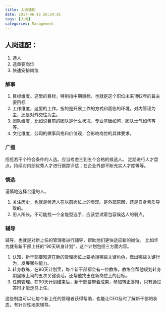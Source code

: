 ```yaml
---
title: 人岗速配
date: 2017-06-15 20:24:36
tags: [人岗]
categories: Management
---
```



## 人岗速配：
1. 选人
1. 选重要岗位
1. 快速安排岗位

### 解事 
1. 目标维度。这里的目标，特别指中期目标，也就是这个职位未来1到2年的最主要目标
1. 工作维度，这里的工作，指的是开展工作的方式和面临的环境。对内管理为主，还是对外交往为主。
1. 团队维度，比如说目前的团队是什么状况，专业基础如何，团队士气如何等等。
1. 文化维度，公司的做事风格和价值观，会影响岗位的具体要求。
### 广揽
招揽若干个符合条件的人选。应当考虑三到五个合格的候选人。
定期进行人才盘点，持续对内部优秀人才进行跟踪评估；在企业外部不断充实人才库等等。
<!-- more -->
### 慎选
谨慎地选择合适的人。
1. 关注历史，也就是候选人在以前岗位上的表现。是外部原因，还是自身素质导致的。
1. 用人所长。不可能找一个全能型选手，应该尝试着包容候选人的弱点。

### 辅导
辅导，也就是对新上任的管理者进行辅导，帮助他们更快适应新的岗位。
比如华为就有新干部上任的“90天转身计划”，这个计划包括三方面内容。
1. 认知，新干部要知道在新的管理岗位上要承担哪些关键角色，做出哪些关键行为，发展哪些能力。
1. 转身教练，在90天计划里，每个新干部都会有一位教练，教练会帮他规划转身期里跟上司的五次关键谈话，还帮他找出在新岗位上的目标。
1. 任前管理。在90天计划结束后，新干部要带着成果，参加转正答辩，只有通过答辩才能走马上任。

这些制度可以让每个新上任的管理者获得帮助，也能让CEO及时了解新干部的状态，有针对性地来辅导。

